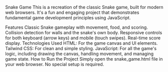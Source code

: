 Snake Game
This is a recreation of the classic Snake game, built for modern web browsers. It's a fun and engaging project that demonstrates fundamental game development principles using JavaScript.

Features
Classic Snake gameplay with movement, food, and scoring.
Collision detection for walls and the snake's own body.
Responsive controls for both keyboard (arrow keys) and mobile (touch swipes).
Real-time score display.
Technologies Used
HTML: For the game canvas and UI elements.
Tailwind CSS: For clean and simple styling.
JavaScript: For all the game's logic, including drawing the canvas, handling movement, and managing game state.
 How to Run the Project
Simply open the snake_game.html file in your web browser. No special setup is required.
